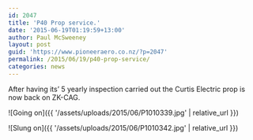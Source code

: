 ```yaml
---
id: 2047
title: 'P40 Prop service.'
date: '2015-06-19T01:19:59+13:00'
author: Paul McSweeney
layout: post
guid: 'https://www.pioneeraero.co.nz/?p=2047'
permalink: /2015/06/19/p40-prop-service/
categories: news
---
```


After having its’ 5 yearly inspection carried out the Curtis Electric prop is now back on ZK-CAG.

![Going on]({{ '/assets/uploads/2015/06/P1010339.jpg' | relative_url }})

![Slung on]({{ '/assets/uploads/2015/06/P1010342.jpg' | relative_url }})
